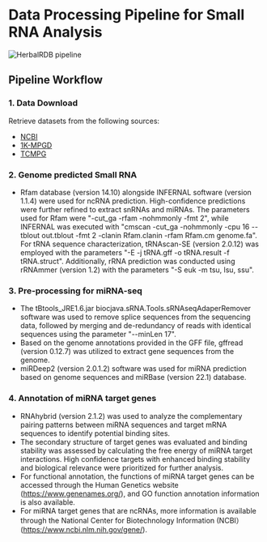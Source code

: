 # Data Processing Pipeline for Small RNA Analysis

![HerbalRDB pipeline](https://github.com/user-attachments/assets/30995503-1fc4-4748-919b-f6fc00ecc542)

## Pipeline Workflow

### 1. Data Download

Retrieve datasets from the following sources:
- [NCBI](https://www.ncbi.nlm.nih.gov/)
- [1K-MPGD](http://www.herbgenome.com/)
- [TCMPG](https://cbcb.cdutcm.edu.cn/TCMPG/)

### 2. Genome predicted Small RNA

-  Rfam database (version 14.10) alongside INFERNAL software (version 1.1.4) were used for ncRNA prediction. High-confidence predictions were further refined to extract snRNAs and miRNAs. The parameters used for Rfam were "-cut_ga -rfam -nohmmonly -fmt 2", while INFERNAL was executed with "cmscan -cut_ga -nohmmonly -cpu 16 --tblout out.tblout -fmt 2 -clanin Rfam.clanin -rfam Rfam.cm genome.fa". For tRNA sequence characterization, tRNAscan-SE (version 2.0.12) was employed with the parameters "-E -j tRNA.gff -o tRNA.result -f tRNA.struct". Additionally, rRNA prediction was conducted using rRNAmmer (version 1.2) with the parameters "-S euk -m tsu, lsu, ssu".

### 3. Pre-processing for miRNA-seq

- The tBtools_JRE1.6.jar biocjava.sRNA.Tools.sRNAseqAdaperRemover software was used to remove splice sequences from the sequencing data, followed by merging and de-redundancy of reads with identical sequences using the parameter "--minLen 17".
- Based on the genome annotations provided in the GFF file, gffread (version 0.12.7) was utilized to extract gene sequences from the genome. 
- miRDeep2 (version 2.0.1.2) software was used for miRNA prediction based on genome sequences and miRBase (version 22.1) database.

### 4. Annotation of miRNA target genes

- RNAhybrid (version 2.1.2) was used to analyze the complementary pairing patterns between miRNA sequences and target mRNA sequences to identify potential binding sites.
- The secondary structure of target genes was evaluated and binding stability was assessed by calculating the free energy of miRNA target interactions. High confidence targets with enhanced binding stability and biological relevance were prioritized for further analysis.
- For functional annotation, the functions of miRNA target genes can be accessed through the Human Genetics website (https://www.genenames.org/), and GO function annotation information is also available. 
- For miRNA target genes that are ncRNAs, more information is available through the National Center for Biotechnology Information (NCBI）(https://www.ncbi.nlm.nih.gov/gene/).

